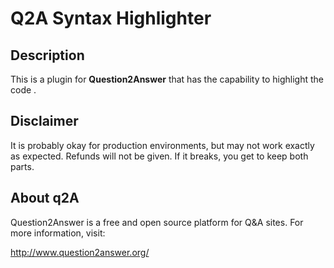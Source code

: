 # Q2A Syntax Highlighter 

## Description

This is a plugin for **Question2Answer** that has the capability to highlight the code . 

## Disclaimer

It is probably okay for production environments, but may not work exactly as expected.  Refunds will not be given.  If it breaks, you get to keep both parts.

## About q2A

Question2Answer is a free and open source platform for Q&A sites. For more information, visit:

http://www.question2answer.org/
